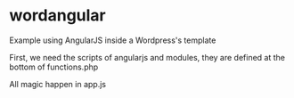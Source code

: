 wordangular
===========

Example using AngularJS inside a Wordpress's template

First, we need the scripts of angularjs and modules, they are defined at the bottom of functions.php

All magic happen in app.js
